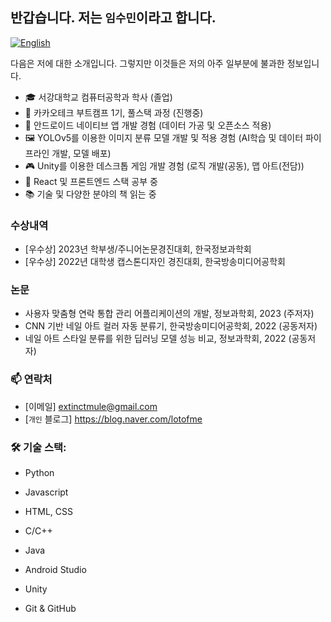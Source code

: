 ## 반갑습니다. 저는 `임수민`이라고 합니다.

[![English](https://img.shields.io/badge/-English-lightpink)](README.en.md)

다음은 저에 대한 소개입니다. 그렇지만 이것들은 저의 아주 일부분에 불과한 정보입니다.

- 🎓 서강대학교 컴퓨터공학과 학사 (졸업)
- 🚀 카카오테크 부트캠프 1기, 풀스택 과정 (진행중)
- 📱 안드로이드 네이티브 앱 개발 경험 (데이터 가공 및 오픈소스 적용)
- 🖼️ YOLOv5를 이용한 이미지 분류 모델 개발 및 적용 경험 (AI학습 및 데이터 파이프라인 개발, 모델 배포)
- 🎮 Unity를 이용한 데스크톱 게임 개발 경험 (로직 개발(공동), 맵 아트(전담))
- 🌱 React 및 프론트엔드 스택 공부 중
- 📚 기술 및 다양한 분야의 책 읽는 중

### 수상내역

- [우수상] 2023년 학부생/주니어논문경진대회, 한국정보과학회
- [우수상] 2022년 대학생 캡스톤디자인 경진대회, 한국방송미디어공학회

### 논문

- 사용자 맞춤형 연락 통합 관리 어플리케이션의 개발, 정보과학회, 2023 (주저자)
- CNN 기반 네일 아트 컬러 자동 분류기, 한국방송미디어공학회, 2022 (공동저자)
- 네일 아트 스타일 분류를 위한 딥러닝 모델 성능 비교, 정보과학회, 2022 (공동저자)

### 📫 연락처

- [이메일] extinctmule@gmail.com
- [`개인` 블로그] https://blog.naver.com/lotofme

### 🛠️ 기술 스택:

- Python
- Javascript
- HTML, CSS
- C/C++
- Java

- Android Studio
- Unity
- Git & GitHub
